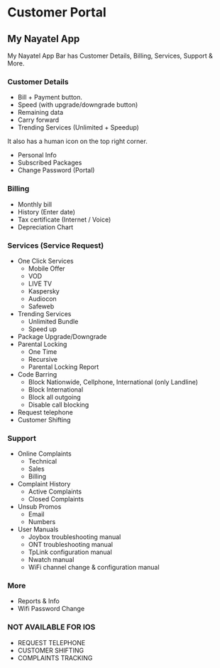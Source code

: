 # Customer Portal

## My Nayatel App

My Nayatel App Bar has Customer Details, Billing, Services, Support & More.

### Customer Details

- Bill + Payment button.
- Speed (with upgrade/downgrade button)
- Remaining data  
- Carry forward
- Trending Services (Unlimited + Speedup)

It also has a human icon on the top right corner.

- Personal Info
- Subscribed Packages
- Change Password (Portal)

### Billing

- Monthly bill
- History (Enter date)
- Tax certificate (Internet / Voice)
- Depreciation Chart


### Services (Service Request)

- One Click Services
    - Mobile Offer
    - VOD
    - LIVE TV
    - Kaspersky
    - Audiocon
    - Safeweb
- Trending Services
    - Unlimited Bundle
    - Speed up
- Package Upgrade/Downgrade
- Parental Locking
    - One Time
    - Recursive
    - Parental Locking Report
- Code Barring
    - Block Nationwide, Cellphone, International (only Landline)
    - Block International
    - Block all outgoing
    - Disable call blocking
- Request telephone
- Customer Shifting

### Support

- Online Complaints
    - Technical
    - Sales 
    - Billing
- Complaint History
    - Active Complaints
    - Closed Complaints
- Unsub Promos
    - Email
    - Numbers
- User Manuals
    - Joybox troubleshooting manual
    - ONT troubleshooting manual
    - TpLink configuration manual
    - Nwatch manual
    - WiFi channel change & configuration manual

### More

- Reports & Info
- Wifi Password Change

### NOT AVAILABLE FOR IOS

- REQUEST TELEPHONE
- CUSTOMER SHIFTING
- COMPLAINTS TRACKING
